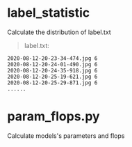 # label_statistic
Calculate the distribution of label.txt  
>label.txt:
```
2020-08-12-20-23-34-474.jpg 6
2020-08-12-20-24-01-490.jpg 6
2020-08-12-20-24-35-918.jpg 6
2020-08-12-20-25-19-621.jpg 6
2020-08-12-20-25-29-871.jpg 6
......
```

# param_flops.py
Calculate models's parameters and flops
